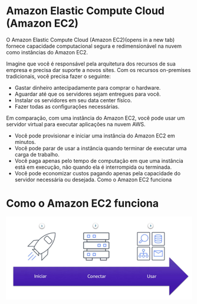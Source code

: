 # Amazon Elastic Compute Cloud (Amazon EC2)

O Amazon Elastic Compute Cloud (Amazon EC2)(opens in a new tab) fornece capacidade computacional segura e redimensionável na nuvem como instâncias do Amazon EC2. 

Imagine que você é responsável pela arquitetura dos recursos de sua empresa e precisa dar suporte a novos sites. Com os recursos on-premises tradicionais, você precisa fazer o seguinte:

- Gastar dinheiro antecipadamente para comprar o hardware.
- Aguardar até que os servidores sejam entregues para você.
- Instalar os servidores em seu data center físico.
- Fazer todas as configurações necessárias.

Em comparação, com uma instância do Amazon EC2, você pode usar um servidor virtual para executar aplicações na nuvem AWS.

- Você pode provisionar e iniciar uma instância do Amazon EC2 em minutos.
- Você pode parar de usar a instância quando terminar de executar uma carga de trabalho.
- Você paga apenas pelo tempo de computação em que uma instância está em execução, não quando ela é interrompida ou terminada.
- Você pode economizar custos pagando apenas pela capacidade do servidor necessária ou desejada.
Como o Amazon EC2 funciona

# Como o Amazon EC2 funciona

![Alt text](image.png)
